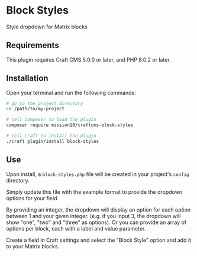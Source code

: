 # Block Styles

Style dropdown for Matrix blocks

## Requirements

This plugin requires Craft CMS 5.0.0 or later, and PHP 8.0.2 or later.

## Installation
Open your terminal and run the following commands:

```bash
# go to the project directory
cd /path/to/my-project

# tell Composer to load the plugin
composer require mission10/craftcms-block-styles

# tell Craft to install the plugin
./craft plugin/install block-styles
```
## Use 
Upon install, a `block-styles.php` file will be created in your project's `config` directory. 

Simply update this file with the example format to provide the dropdown options for your field. 

By providing an integer, the dropdown will display an option for each option between 1 and your given integer. (e.g. if you input 3, the dropdown will show "one", "two" and "three" as options). Or you can provide an array of options per block, each with a label and value parameter. 

Create a field in Craft settings and select the "Block Style" option and add it to your Matrix blocks. 
